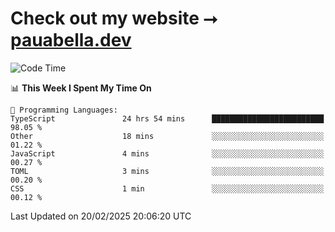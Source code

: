 # Check out my website ⭢ [pauabella.dev](https://pauabella.dev)

<!--START_SECTION:waka-->
![Code Time](http://img.shields.io/badge/Code%20Time-4%2C109%20hrs%204%20mins-blue)

📊 **This Week I Spent My Time On** 

```text
💬 Programming Languages: 
TypeScript               24 hrs 54 mins      █████████████████████████   98.05 % 
Other                    18 mins             ░░░░░░░░░░░░░░░░░░░░░░░░░   01.22 % 
JavaScript               4 mins              ░░░░░░░░░░░░░░░░░░░░░░░░░   00.27 % 
TOML                     3 mins              ░░░░░░░░░░░░░░░░░░░░░░░░░   00.20 % 
CSS                      1 min               ░░░░░░░░░░░░░░░░░░░░░░░░░   00.12 % 
```


 Last Updated on 20/02/2025 20:06:20 UTC
<!--END_SECTION:waka-->

